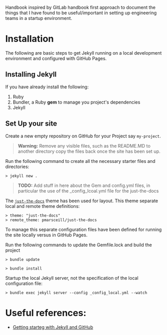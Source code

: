 Handbook inspired by GitLab handbook first approach to document the things that I have found to be useful/important in setting up engineering teams in a startup environment.

# Installation

The following are basic steps to get Jekyll running on a local development environment and configured with GitHub Pages.



## Installing Jekyll

If you have already install the following:

1. Ruby
2. Bundler, a Ruby **gem** to manage you project's dependencies
3. Jekyll

## Set Up your site

Create a new empty repository on GitHub for your Project say `my-project`.

> **Warning:** Remove any visible files, such as the README.MD to another directory
> copy the files back once the site has been set up.

Run the following command to create all the necessary starter files and directories:

    > jekyll new .

> **TODO:**
> Add stuff in here about the Gem and config.yml files, in particular the use of the _config_lcoal.yml file for the just-the-docs

The [`just-the-docs`](https://pmarsceill.github.io/just-the-docs/) theme has been used for layout. This theme separate local and remote theme definitions:

    > theme: "just-the-docs"
    > remote_theme: pmarsceill/just-the-docs

To manage this separate configuration files have been defined for running the site locally versus in GitHub Pages.

Run the following commands to update the Gemfile.lock and build the project

    > bundle update

    > bundle install

Startup the local Jekyll server, not the specification of the local configuration file:

    > bundle exec jekyll server --config _config_local.yml --watch

# Useful references:

- [Getting starteg with Jekyll and GitHub](https://www.aleksandrhovhannisyan.com/blog/getting-started-with-jekyll-and-github-pages/)
